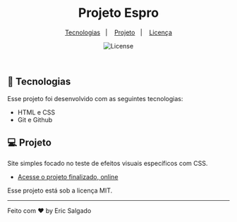 <h1 align="center"> Projeto Espro </h1>


<p align="center">
  <a href="#-tecnologias">Tecnologias</a>&nbsp;&nbsp;&nbsp;|&nbsp;&nbsp;&nbsp;
  <a href="#-projeto">Projeto</a>&nbsp;&nbsp;&nbsp;|&nbsp;&nbsp;&nbsp;
  <a href="#memo-licença">Licença</a>
</p>

<p align="center">
  <img alt="License" src="https://img.shields.io/static/v1?label=license&message=MIT&color=49AA26&labelColor=000000">
</p>

<br>


## 🚀 Tecnologias

Esse projeto foi desenvolvido com as seguintes tecnologias:

- HTML e CSS
- Git e Github


## 💻 Projeto

 Site simples focado no teste de efeitos visuais específicos com CSS.

- [Acesse o projeto finalizado, online](https://ericsalt.github.io/Projeto-Cordel/)


Esse projeto está sob a licença MIT.

---

Feito com ♥ by Eric Salgado 
